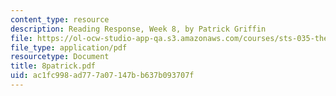 ```yaml
---
content_type: resource
description: Reading Response, Week 8, by Patrick Griffin
file: https://ol-ocw-studio-app-qa.s3.amazonaws.com/courses/sts-035-the-history-of-computing-spring-2004/ac1fc998ad777a07147bb637b093707f_8patrick.pdf
file_type: application/pdf
resourcetype: Document
title: 8patrick.pdf
uid: ac1fc998-ad77-7a07-147b-b637b093707f
---
```

